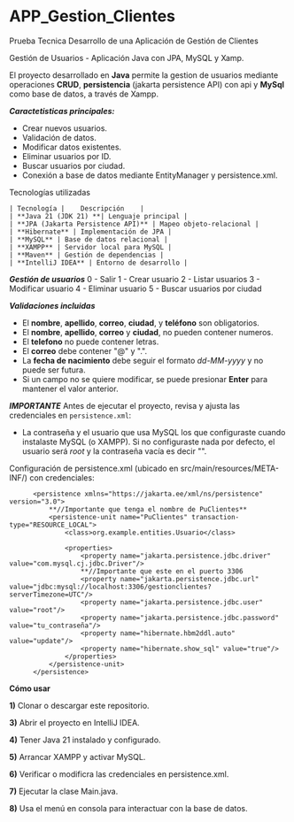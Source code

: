 # APP_Gestion_Clientes
Prueba Tecnica Desarrollo de una Aplicación de Gestión de Clientes

Gestión de Usuarios - Aplicación Java con JPA, MySQL y Xamp.

El proyecto desarrollado en **Java** permite la gestion de usuarios mediante operaciones **CRUD**, **persistencia** (jakarta persistence API) con api y **MySql** como base de datos, a través de Xampp.


***Caractetisticas principales:***
  - Crear nuevos usuarios.
  - Validación de datos.
  - Modificar datos existentes.
  - Eliminar usuarios por ID.
  - Buscar usuarios por ciudad.
  - Conexión a base de datos mediante EntityManager y persistence.xml.

Tecnologías utilizadas

    | Tecnología |    Descripción    |
    | **Java 21 (JDK 21) **| Lenguaje principal |
    | **JPA (Jakarta Persistence API)** | Mapeo objeto-relacional |
    | **Hibernate** | Implementación de JPA |
    | **MySQL** | Base de datos relacional |
    | **XAMPP** | Servidor local para MySQL |
    | **Maven** | Gestión de dependencias |
    | **IntelliJ IDEA** | Entorno de desarrollo |


***Gestión de usuarios***
  0 - Salir
  1 - Crear usuario
  2 - Listar usuarios
  3 - Modificar usuario
  4 - Eliminar usuario
  5 - Buscar usuarios por ciudad


***Validaciones incluidas***
- El **nombre**, **apellido**, **correo**, **ciudad**, y **teléfono** son obligatorios.
- El **nombre**, **apellido**, **correo** y **ciudad**, no pueden contener numeros.
- El **telefono** no puede contener letras.
- El **correo** debe contener "@" y ".".  
- La **fecha de nacimiento** debe seguir el formato *dd-MM-yyyy* y no puede ser futura.  
- Si un campo no se quiere modificar, se puede presionar **Enter** para mantener el valor anterior.

***IMPORTANTE***
Antes de ejecutar el proyecto, revisa y ajusta las credenciales en `persistence.xml`:
  - La contraseña y el usuario que usa MySQL los que configuraste cuando instalaste MySQL (o XAMPP). Si no configuraste nada por defecto, el usuario será *root* y la contraseña vacía es decir "".

<property name="jakarta.persistence.jdbc.user" value="TU_USUARIO"/>
<property name="jakarta.persistence.jdbc.password" value="TU_CONTRASEÑA"/>

Configuración de persistence.xml (ubicado en src/main/resources/META-INF/) con credenciales:



          <persistence xmlns="https://jakarta.ee/xml/ns/persistence" version="3.0">
              **//Importante que tenga el nombre de PuClientes**
              <persistence-unit name="PuClientes" transaction-type="RESOURCE_LOCAL">
                  <class>org.example.entities.Usuario</class>
          
                  <properties>
                      <property name="jakarta.persistence.jdbc.driver" value="com.mysql.cj.jdbc.Driver"/>
                      **//Importante que este en el puerto 3306
                      <property name="jakarta.persistence.jdbc.url" value="jdbc:mysql://localhost:3306/gestionclientes?serverTimezone=UTC"/>
                      <property name="jakarta.persistence.jdbc.user" value="root"/>
                      <property name="jakarta.persistence.jdbc.password" value="tu_contraseña"/>
                      <property name="hibernate.hbm2ddl.auto" value="update"/>
                      <property name="hibernate.show_sql" value="true"/>
                  </properties>
              </persistence-unit>
          </persistence>

**Cómo usar**

  **1)** Clonar o descargar este repositorio.

  **3)** Abrir el proyecto en IntelliJ IDEA.

  **4)** Tener Java 21 instalado y configurado.

  **5)** Arrancar XAMPP y activar MySQL.

  **6)** Verificar o modificra las credenciales en persistence.xml.

  **7)** Ejecutar la clase Main.java.

  **8)** Usa el menú en consola para interactuar con la base de datos.

